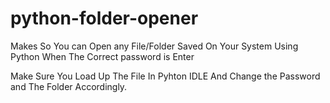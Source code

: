 # python-folder-opener
Makes So You can Open any File/Folder Saved On Your System Using Python When The Correct password is Enter

Make Sure You Load Up The File In Pyhton IDLE And Change the Password and The Folder Accordingly.

